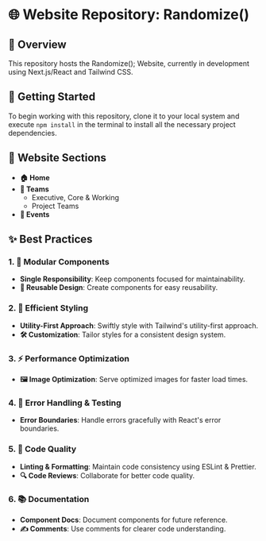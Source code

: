 # 🌐 Website Repository: Randomize()

## 📝 Overview
This repository hosts the Randomize(); Website, currently in development using Next.js/React and Tailwind CSS.

## 🚀 Getting Started
To begin working with this repository, clone it to your local system and execute `npm install` in the terminal to install all the necessary project dependencies.

## 📑 Website Sections
- **🏠 Home**
- **👥 Teams**
    - Executive, Core & Working
    - Project Teams
- **📅 Events**

## ✨ Best Practices
### 1. 🧩 Modular Components
- **Single Responsibility**: Keep components focused for maintainability.
- **🔄 Reusable Design**: Create components for easy reusability.

### 2. 🎨 Efficient Styling
- **Utility-First Approach**: Swiftly style with Tailwind's utility-first approach.
- **🛠️ Customization**: Tailor styles for a consistent design system.

### 3. ⚡ Performance Optimization
- **🖼️ Image Optimization**: Serve optimized images for faster load times.

### 4. 🚨 Error Handling & Testing
- **Error Boundaries**: Handle errors gracefully with React's error boundaries.

### 5. 🧹 Code Quality
- **Linting & Formatting**: Maintain code consistency using ESLint & Prettier.
- **🔍 Code Reviews**: Collaborate for better code quality.

### 6. 📚 Documentation
- **Component Docs**: Document components for future reference.
- **✍️ Comments**: Use comments for clearer code understanding.

